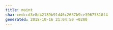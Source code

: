 ```yaml
---
title: maint
sha: cedccd3e8d42189b91d46c2637b9ce39675318f4
generated: 2018-10-16 21:04:50 +0200
---
```

